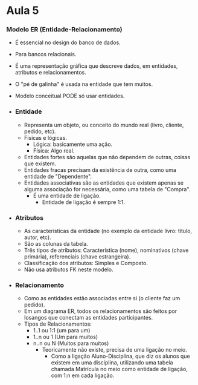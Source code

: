 # Aula 5

### Modelo ER (Entidade-Relacionamento)
  * É essencial no design do banco de dados.
  * Para bancos relacionais.
  * É uma representação gráfica que descreve dados, em entidades, atributos e relacionamentos.
  * O "pé de galinha" é usada na entidade que tem muitos.
  * Modelo conceitual PODE só usar entidades.

  * ### Entidade
    * Representa um objeto, ou conceito do mundo real (livro, cliente, pedido, etc).
    * Físicas e lógicas.
      * Lógica: basicamente uma ação.
      * Física: Algo real.
    * Entidades fortes são aquelas que não dependem de outras, coisas que existem.
    * Entidades fracas precisam da existência de outra, como uma entidade de "Dependente".
    * Entidades associativas são as entidades que existem apenas se alguma associação for necessária, como uma tabela de "Compra".
      * É uma entidade de ligação.
        * Entidade de ligação é sempre 1:1.
  * ### Atributos
    * As características da entidade (no exemplo da entidade livro: título, autor, etc).
    * São as colunas da tabela.
    * Três tipos de atributos: Característica (nome), nominativos (chave primária), referenciais (chave estrangeira).  
    * Classificação dos atributos: Simples e Composto.
    * Não usa atributos FK neste modelo.
  * ### Relacionamento
    * Como as entidades estão associadas entre si (o cliente faz um pedido).
    * Em um diagrama ER, todos os relacionamentos são feitos por losangos que conectam as entidades participantes.
    * Tipos de Relacionamentos:
      * 1..1 ou 1:1 (um para um)
      * 1..n ou 1 (Um para muitos)
      * n..n ou N (Muitos para muitos)
        * Teoricamente não existe, precisa de uma ligação no meio.
          * Como a ligação Aluno-Disciplina, que diz os alunos que existem em uma disciplina, utilizando uma tabela chamada Matrícula no meio como entidade de ligação, com 1:n em cada ligação.